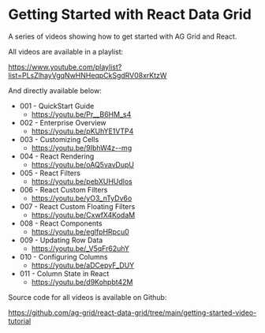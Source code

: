 # Getting Started with React Data Grid

A series of videos showing how to get started with AG Grid and React.

All videos are available in a playlist:

https://www.youtube.com/playlist?list=PLsZlhayVgqNwHNHeqpCkSgdRV08xrKtzW

And directly available below:

- 001 - QuickStart Guide
    - https://youtu.be/Pr__B6HM_s4 
- 002 - Enterprise Overview
    - https://youtu.be/pKUhYE1VTP4
- 003 - Customizing Cells
    - https://youtu.be/9IbhW4z--mg
- 004 - React Rendering
    - https://youtu.be/oAQ5vavDupU
- 005 - React Filters
    - https://youtu.be/pebXUHUdlos
- 006 - React Custom Filters
    - https://youtu.be/yO3_nTyDv6o
- 007 - React Custom Floating Filters
    - https://youtu.be/CxwfX4KodaM
- 008 - React Components
    - https://youtu.be/eglfpHRpcu0
- 009 - Updating Row Data
    - https://youtu.be/_V5qFr62uhY
- 010 - Configuring Columns
    - https://youtu.be/aDCepyF_DUY
- 011 - Column State in React
    - https://youtu.be/d9Kohpbt42M 

Source code for all videos is available on Github:

https://github.com/ag-grid/react-data-grid/tree/main/getting-started-video-tutorial